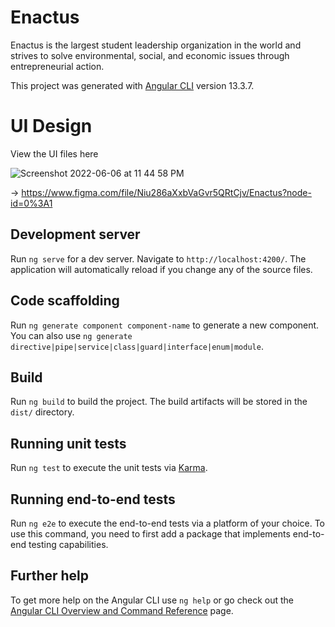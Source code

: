 # Enactus

Enactus is the largest student leadership organization in the world and strives to solve environmental, social, and economic issues through entrepreneurial action.

This project was generated with [Angular CLI](https://github.com/angular/angular-cli) version 13.3.7.

# UI Design 
View the UI files here

![Screenshot 2022-06-06 at 11 44 58 PM](https://user-images.githubusercontent.com/91813831/172291432-19ca0d0e-fd19-4180-99e2-6a2ee611e75a.png)

-> https://www.figma.com/file/Niu286aXxbVaGvr5QRtCjv/Enactus?node-id=0%3A1

## Development server

Run `ng serve` for a dev server. Navigate to `http://localhost:4200/`. The application will automatically reload if you change any of the source files.

## Code scaffolding

Run `ng generate component component-name` to generate a new component. You can also use `ng generate directive|pipe|service|class|guard|interface|enum|module`.

## Build

Run `ng build` to build the project. The build artifacts will be stored in the `dist/` directory.

## Running unit tests

Run `ng test` to execute the unit tests via [Karma](https://karma-runner.github.io).

## Running end-to-end tests

Run `ng e2e` to execute the end-to-end tests via a platform of your choice. To use this command, you need to first add a package that implements end-to-end testing capabilities.

## Further help

To get more help on the Angular CLI use `ng help` or go check out the [Angular CLI Overview and Command Reference](https://angular.io/cli) page.
